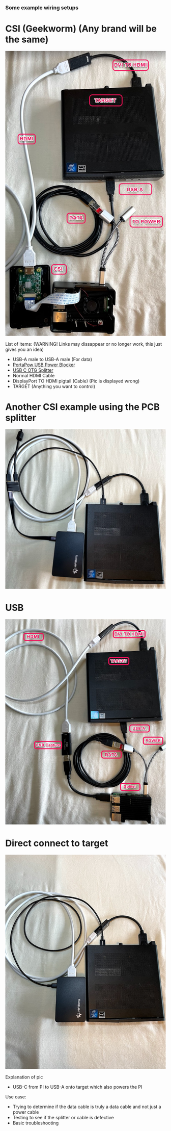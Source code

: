 ### Some example wiring setups

# CSI (Geekworm) (Any brand will be the same)
<img src="/img/csi_wiring.jpg" alt="drawing">

List of items: (WARNING! Links may dissappear or no longer work, this just gives you an idea)

- USB-A male to USB-A male (For data)
- [PortaPow USB Power Blocker](https://www.amazon.com/gp/product/B092MLT2J3)
- [USB C OTG Splitter](https://www.amazon.com/gp/product/B08C5FWQND)
- Normal HDMI Cable
- DisplayPort TO HDMI pigtail (Cable) (Pic is displayed wrong)
- TARGET (Anything you want to control)

# Another CSI example using the PCB splitter
<img src="/img/csi_wiring_w_pcb_splitter.jpg" alt="drawing">

# USB
<img src="/img/usb_capture_wiring.jpg" alt="drawing">

# Direct connect to target
<img src="/img/direct_connect_to_target.jpg" alt="drawing">

Explanation of pic
- USB-C from PI to USB-A onto target which also powers the PI

Use case: 
- Trying to determine if the data cable is truly a data cable and not just a power cable
- Testing to see if the splitter or cable is defective
- Basic troubleshooting

